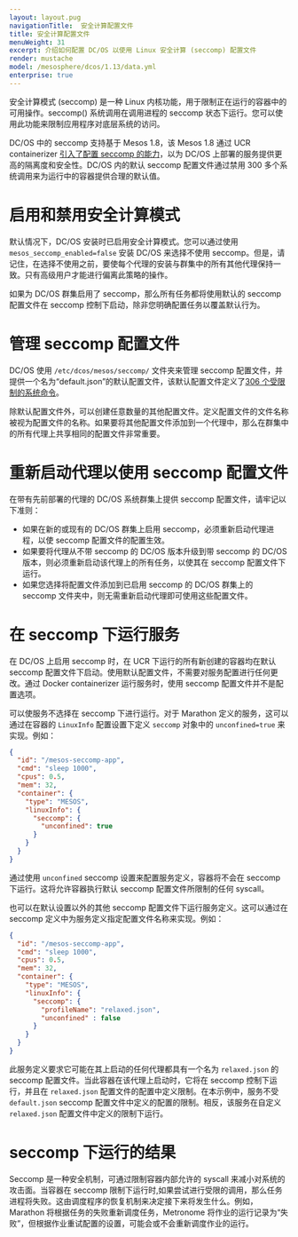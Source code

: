 ```yaml
---
layout: layout.pug
navigationTitle:  安全计算配置文件
title: 安全计算配置文件
menuWeight: 31
excerpt: 介绍如何配置 DC/OS 以使用 Linux 安全计算 (seccomp) 配置文件
render: mustache
model: /mesosphere/dcos/1.13/data.yml 
enterprise: true
---
```

<!-- The source repository for this topic is https://github.com/dcos/dcos-docs-site -->
安全计算模式 (seccomp) 是一种 Linux 内核功能，用于限制正在运行的容器中的可用操作。seccomp() 系统调用在调用进程的 seccomp 状态下运行。您可以使用此功能来限制应用程序对底层系统的访问。

DC/OS 中的 seccomp 支持基于 Mesos 1.8，该 Mesos 1.8 通过 UCR containerizer [引入了配置 seccomp 的能力](http://mesos.apache.org/documentation/latest/isolators/linux-seccomp/)，以为 DC/OS 上部署的服务提供更高的隔离度和安全性。DC/OS 内的默认 seccomp 配置文件通过禁用 300 多个系统调用来为运行中的容器提供合理的默认值。

# 启用和禁用安全计算模式
默认情况下，DC/OS 安装时已启用安全计算模式。您可以通过使用 `mesos_seccomp_enabled=false` 安装 DC/OS 来选择不使用 seccomp。但是，请记住，在选择不使用之前，要使每个代理的安装与群集中的所有其他代理保持一致。只有高级用户才能进行偏离此策略的操作。

如果为 DC/OS 群集启用了 seccomp，那么所有任务都将使用默认的 seccomp 配置文件在 seccomp 控制下启动，除非您明确配置任务以覆盖默认行为。

# 管理 seccomp 配置文件
DC/OS 使用 `/etc/dcos/mesos/seccomp/` 文件夹来管理 seccomp 配置文件，并提供一个名为“default.json”的默认配置文件，该默认配置文件定义了[306 个受限制的系统命令](https://github.com/dcos/dcos/blob/113b8abacfd6d517594f329b621aaf4641b535e7/gen/dcos-config.yaml#L532-L838)。

除默认配置文件外，可以创建任意数量的其他配置文件。定义配置文件的文件名称被视为配置文件的名称。如果要将其他配置文件添加到一个代理中，那么在群集中的所有代理上共享相同的配置文件非常重要。

# 重新启动代理以使用 seccomp 配置文件
在带有先前部署的代理的 DC/OS 系统群集上提供 seccomp 配置文件，请牢记以下准则：
- 如果在新的或现有的 DC/OS 群集上启用 seccomp，必须重新启动代理进程，以使 seccomp 配置文件的配置生效。
- 如果要将代理从不带 seccomp 的 DC/OS 版本升级到带 seccomp 的 DC/OS 版本，则必须重新启动该代理上的所有任务，以使其在 seccomp 配置文件下运行。
- 如果您选择将配置文件添加到已启用 seccomp 的 DC/OS 群集上的 seccomp 文件夹中，则无需重新启动代理即可使用这些配置文件。

# 在 seccomp 下运行服务
在 DC/OS 上启用 seccomp 时，在 UCR 下运行的所有新创建的容器均在默认 seccomp 配置文件下启动。使用默认配置文件，不需要对服务配置进行任何更改。通过 Docker containerizer 运行服务时，使用 seccomp 配置文件并不是配置选项。

可以使服务不选择在 seccomp 下进行运行。对于 Marathon 定义的服务，这可以通过在容器的 `LinuxInfo` 配置设置下定义 `seccomp` 对象中的 `unconfined=true` 来实现。例如：

```json
{
  "id": "/mesos-seccomp-app",
  "cmd": "sleep 1000",
  "cpus": 0.5,
  "mem": 32,
  "container": {
    "type": "MESOS",
    "linuxInfo": {
      "seccomp": {
        "unconfined": true
      }
    }
  }
}
```

通过使用 `unconfined` seccomp 设置来配置服务定义，容器将不会在 seccomp 下运行。这将允许容器执行默认 seccomp 配置文件所限制的任何 syscall。

也可以在默认设置以外的其他 seccomp 配置文件下运行服务定义。这可以通过在 seccomp 定义中为服务定义指定配置文件名称来实现。例如：

```json
{
  "id": "/mesos-seccomp-app",
  "cmd": "sleep 1000",
  "cpus": 0.5,
  "mem": 32,
  "container": {
    "type": "MESOS",
    "linuxInfo": {
      "seccomp": {
        "profileName": "relaxed.json",
        "unconfined" : false
      }
    }
  }
}
```

此服务定义要求它可能在其上启动的任何代理都具有一个名为 `relaxed.json` 的 seccomp 配置文件。当此容器在该代理上启动时，它将在 seccomp 控制下运行，并且在 `relaxed.json` 配置文件的配置中定义限制。在本示例中，服务不受 `default.json` seccomp 配置文件中定义的配置的限制。相反，该服务在自定义 `relaxed.json` 配置文件中定义的限制下运行。

# seccomp 下运行的结果
Seccomp 是一种安全机制，可通过限制容器内部允许的 syscall 来减小对系统的攻击面。当容器在 seccomp 限制下运行时,如果尝试进行受限的调用，那么任务进程将失败。这由调度程序的恢复机制来决定接下来将发生什么。例如，Marathon 将根据任务的失败重新调度任务，Metronome 将作业的运行记录为“失败”，但根据作业重试配置的设置，可能会或不会重新调度作业的运行。
